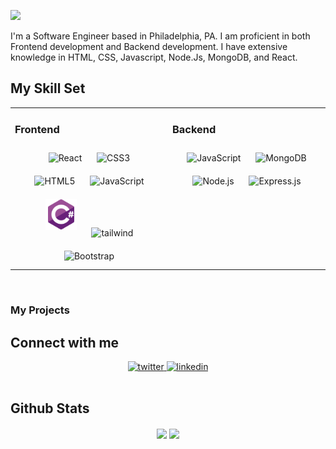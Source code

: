 
![](https://i.imgur.com/2QqqmVr.png)

I'm a Software Engineer based in Philadelphia, PA. I am proficient in both Frontend development and Backend development. I have extensive knowledge in HTML, CSS, Javascript, Node.Js, MongoDB, and React.

## My Skill Set  
<table><tr><td valign="top" width="50%">

 
### Frontend  
 
<div align="center">  
<img style="margin: 10px" src="https://profilinator.rishav.dev/skills-assets/react-original-wordmark.svg" alt="React" height="50" />  
<img style="margin: 10px" src="https://profilinator.rishav.dev/skills-assets/css3-original-wordmark.svg" alt="CSS3" height="50" />  
<img style="margin: 10px" src="https://profilinator.rishav.dev/skills-assets/html5-original-wordmark.svg" alt="HTML5" height="50" />  
<img style="margin: 10px" src="https://profilinator.rishav.dev/skills-assets/javascript-original.svg" alt="JavaScript" height="50" />  
 <img style="margin: 10px" src="https://raw.githubusercontent.com/devicons/devicon/master/icons/csharp/csharp-original.svg" alt="csharp" height="50"/>
 <img style="margin: 10px" src="https://www.vectorlogo.zone/logos/tailwindcss/tailwindcss-icon.svg" alt="tailwind" height="50"/>
 <img style="margin: 10px" src="https://profilinator.rishav.dev/skills-assets/bootstrap-plain.svg"
            alt="Bootstrap" height="50" />

</div>
</td><td valign="top" width="50%">
 
### Backend  
 
<div align="center">  
<img style="margin: 10px" src="https://profilinator.rishav.dev/skills-assets/javascript-original.svg" alt="JavaScript" height="50" />  
<img style="margin: 10px" src="https://profilinator.rishav.dev/skills-assets/mongodb-original-wordmark.svg" alt="MongoDB" height="50" />  
<img style="margin: 10px" src="https://profilinator.rishav.dev/skills-assets/nodejs-original-wordmark.svg" alt="Node.js" height="50" />  
<img style="margin: 10px" src="https://profilinator.rishav.dev/skills-assets/express-original-wordmark.svg" alt="Express.js" height="50" />  
</div>


</tbody></table>
<br/>

### My Projects 

## Connect with me  

<div align="center">
<a href="https://twitter.com/LucDumas10" target="_blank">
<img src=https://img.shields.io/badge/twitter-%2300acee.svg?&style=for-the-badge&logo=twitter&logoColor=white alt=twitter />
</a>
<a href="https://www.linkedin.com/in/lucpdumas/" target="_blank">
<img src=https://img.shields.io/badge/linkedin-%231E77B5.svg?&style=for-the-badge&logo=linkedin&logoColor=white alt=linkedin  />
</a>  
</div>  
<br/>

## Github Stats  

<div align="center"><img src="https://github-readme-stats.vercel.app/api?username=lucdumas&show_icons=true&locale=en" align="center" width="40%"/>
<img src="https://github-readme-streak-stats.herokuapp.com/?user=lucdumas" align="center" width="40%"/>
</div> 

